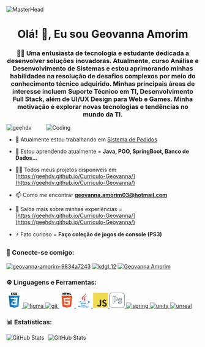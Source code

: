 ![MasterHead](https://github.com/user-attachments/assets/663e0610-5025-4131-b457-877e3d4d2214)





<h1 align="center"> Olá! 👋, Eu sou Geovanna Amorim</h1>
<h3 align="center"> 👩‍💻  Uma entusiasta de tecnologia e estudante dedicada a desenvolver soluções inovadoras. Atualmente, curso Análise e Desenvolvimento de Sistemas e estou aprimorando minhas habilidades na resolução de desafios complexos por meio do conhecimento técnico adquirido. Minhas principais áreas de interesse incluem Suporte Técnico em TI, Desenvolvimento Full Stack, além de UI/UX Design para Web e Games. Minha motivação é explorar novas tecnologias e tendências no mundo da TI.</h3>

<img align="right" alt="Coding" width = "400" src="https://camo.githubusercontent.com/fe9c58fcf5f2230be260ea1f9e5f588f3ad0c332cead570a9b48e8baaec68bd7/68747470733a2f2f6d656469612e67697068792e636f6d2f6d656469612f3458586f384137434957316c5a476764686d2f67697068792e676966">

<p align="left"> <img src="https://komarev.com/ghpvc/?username=geehdv&label=Profile%20views&color=0e75b6&style=flat" alt="geehdv" /> </p>

- 🔭 Atualmente estou trabalhando em [Sistema de Pedidos](https://github.com/GeehDV/TavernaEncantada)

- 🌱 Estou aprendendo atualmente = **Java, POO, SpringBoot, Banco de Dados...**

- 👨‍💻 Todos meus projetos disponíveis em [https://geehdv.github.io/Curriculo-Geovanna/](https://geehdv.github.io/Curriculo-Geovanna/)

- 📫 Como me encontrar **geovanna.amorim03@hotmail.com**

- 📄 Saiba mais sobre minhas experiências = [https://geehdv.github.io/Curriculo-Geovanna/](https://geehdv.github.io/Curriculo-Geovanna/)

- ⚡ Fato curioso = **Faço coleção de jogos de console (PS3)**

<h3 align="left">📲 Conecte-se comigo:</h3>
<p align="left">
<a href="https://www.linkedin.com/in/geovanna-amorim-9834a7243/" target="blank"><img align="center" src="https://raw.githubusercontent.com/rahuldkjain/github-profile-readme-generator/master/src/images/icons/Social/linked-in-alt.svg" alt="geovanna-amorim-9834a7243" height="30" width="40" /></a>
<a href="https://www.instagram.com/kdgl_12/?locale=gb&hl=am-et" target="blank"><img align="center" src="https://raw.githubusercontent.com/rahuldkjain/github-profile-readme-generator/master/src/images/icons/Social/instagram.svg" alt="kdgl_12" height="30" width="40" /></a>
<a href="https://www.behance.net/geovannaamorim2" target="blank"><img align="center" src="https://raw.githubusercontent.com/rahuldkjain/github-profile-readme-generator/master/src/images/icons/Social/behance.svg" alt="Geovanna Amorim" height="30" width="40" /></a>
</p>

<h3 align="left">⚙️ Linguagens e Ferramentas: </h3>
<p align="left"> 
<a href="https://www.w3schools.com/css/" target="_blank" rel="noreferrer"> <img src="https://raw.githubusercontent.com/devicons/devicon/master/icons/css3/css3-original-wordmark.svg" alt="css3" width="40" height="40"/> </a> 
<a href="https://www.figma.com/" target="_blank" rel="noreferrer"> <img src="https://www.vectorlogo.zone/logos/figma/figma-icon.svg" alt="figma" width="40" height="40"/> </a> 
<a href="https://git-scm.com/" target="_blank" rel="noreferrer"> <img src="https://www.vectorlogo.zone/logos/git-scm/git-scm-icon.svg" alt="git" width="40" height="40"/> </a> 
<a href="https://www.w3.org/html/" target="_blank" rel="noreferrer"> <img src="https://raw.githubusercontent.com/devicons/devicon/master/icons/html5/html5-original-wordmark.svg" alt="html5" width="40" height="40"/> </a> 
<a href="https://www.java.com" target="_blank" rel="noreferrer"> <img src="https://raw.githubusercontent.com/devicons/devicon/master/icons/java/java-original.svg" alt="java" width="40" height="40"/> </a> 
<a href="https://developer.mozilla.org/en-US/docs/Web/JavaScript" target="_blank" rel="noreferrer"> <img src="https://raw.githubusercontent.com/devicons/devicon/master/icons/javascript/javascript-original.svg" alt="javascript" width="40" height="40"/> </a> 
<a href="https://www.photoshop.com/en" target="_blank" rel="noreferrer"> <img src="https://raw.githubusercontent.com/devicons/devicon/master/icons/photoshop/photoshop-line.svg" alt="photoshop" width="40" height="40"/> </a> 
<a href="https://spring.io/" target="_blank" rel="noreferrer"> <img src="https://www.vectorlogo.zone/logos/springio/springio-icon.svg" alt="spring" width="40" height="40"/> </a> 
<a href="https://unity.com/" target="_blank" rel="noreferrer"> <img src="https://www.vectorlogo.zone/logos/unity3d/unity3d-icon.svg" alt="unity" width="40" height="40"/> </a> 
<a href="https://unrealengine.com/" target="_blank" rel="noreferrer"> <img src="https://raw.githubusercontent.com/kenangundogan/fontisto/036b7eca71aab1bef8e6a0518f7329f13ed62f6b/icons/svg/brand/unreal-engine.svg" alt="unreal" width="40" height="40"/> </a> 
</p>

<h3 align="left">📊 Estatísticas:  </h3>

<p>
  <img 
    align="left" 
    alt="GitHub Stats" 
    height="160" 
    style="padding-right: 10px;" 
    src="https://github-readme-stats.vercel.app/api?username=geehdv&show_icons=true&theme=tokyonight&include_all_commits=true&locale=pt-br" 
  />

<img 
      align="left" 
      alt="GitHub Stats" 
      height="200" 
      src="https://github-readme-stats.vercel.app/api/top-langs/?username=GeehDV&theme=tokyonight&layout=compact&custom_title=Tecnologias&langs_count=9" 
  />

</p>
